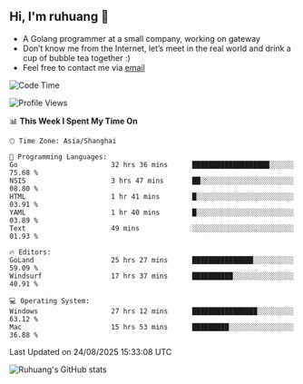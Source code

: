 ## Hi, I'm ruhuang 👋

- A Golang programmer at a small company, working on gateway
- Don’t know me from the Internet, let’s meet in the real world and drink a cup of bubble tea together :)
- Feel free to contact me via [email](mailto:ruhuang2001@gmail.com)
<!--START_SECTION:waka-->
![Code Time](http://img.shields.io/badge/Code%20Time-838%20hrs%2042%20mins-blue)

![Profile Views](http://img.shields.io/badge/Profile%20Views-0-blue)

📊 **This Week I Spent My Time On** 

```text
🕑︎ Time Zone: Asia/Shanghai

💬 Programming Languages: 
Go                       32 hrs 36 mins      ███████████████████░░░░░░   75.68 % 
NSIS                     3 hrs 47 mins       ██░░░░░░░░░░░░░░░░░░░░░░░   08.80 % 
HTML                     1 hr 41 mins        █░░░░░░░░░░░░░░░░░░░░░░░░   03.91 % 
YAML                     1 hr 40 mins        █░░░░░░░░░░░░░░░░░░░░░░░░   03.89 % 
Text                     49 mins             ░░░░░░░░░░░░░░░░░░░░░░░░░   01.93 % 

🔥 Editors: 
GoLand                   25 hrs 27 mins      ███████████████░░░░░░░░░░   59.09 % 
Windsurf                 17 hrs 37 mins      ██████████░░░░░░░░░░░░░░░   40.91 % 

💻 Operating System: 
Windows                  27 hrs 12 mins      ████████████████░░░░░░░░░   63.12 % 
Mac                      15 hrs 53 mins      █████████░░░░░░░░░░░░░░░░   36.88 % 
```


 Last Updated on 24/08/2025 15:33:08 UTC
<!--END_SECTION:waka-->

![Ruhuang's GitHub stats](https://github-readme-stats.vercel.app/api?username=ruhuang2001&count_private=true&hide_title=true&show_icons=true&theme=vue)

